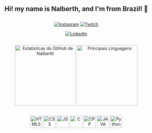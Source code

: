 <div align="center">
  <h2>Hi! my name is Nalberth, and I'm from Brazil! 👋</h2>

##

  [![Instagram](https://img.shields.io/badge/Instagram-E4405F?style=for-the-badge&logo=instagram&logoColor=white)](https://instagram.com/n.berth_)
  [![Twitch](https://img.shields.io/badge/Twitch-9146FF?style=for-the-badge&logo=twitch&logoColor=white)](https://www.twitch.tv/n4lberth)
  
  [![LinkedIn](https://img.shields.io/badge/LinkedIn-0077B5?style=for-the-badge&logo=linkedin&logoColor=white)](https://www.linkedin.com/in/nalberth-henrique-viera-pinto-b33027281/)
</div>

##

<div align="center">
  <img src="https://github-readme-stats.vercel.app/api?username=N4lberth&show_icons=true&theme=tokyonight" alt="Estatísticas do GitHub de Nalberth" height="200">
  <img src="https://github-readme-stats.vercel.app/api/top-langs/?username=N4lberth&theme=tokyonight&layout=compact" alt="Principais Linguagens" height="200">
</div>

##

<div align="center">
  <img width="40" src="https://github.com/N4lberth/N4lberth/assets/130379582/96daa27d-c51c-4329-9d55-91cc27306de3" alt="HTML5">
  <img width="40" src="https://github.com/N4lberth/N4lberth/assets/130379582/e54728be-b8f0-4e47-926a-1e5815de8ebf" alt="CSS">
  <img width="40" src="https://github.com/N4lberth/N4lberth/assets/130379582/92606dc3-9fd8-4dfc-ad2c-b98597e16dbb" alt="JS">
  <img width="40" src="https://github.com/N4lberth/N4lberth/assets/130379582/4ca5ff8c-16fc-4a8d-a5ed-7e7fca5ae8ed" alt="C">
  <img width="40" src="https://github.com/N4lberth/N4lberth/assets/130379582/eeef654b-2e83-4d7a-9918-1fe14f20a926" alt="CPP">
  <img width="40" src="https://github.com/N4lberth/N4lberth/assets/130379582/4c96b520-1e74-47e3-afa4-e4619346e070" alt="JAVA">
  <img width="40" src="https://github.com/N4lberth/N4lberth/assets/130379582/a14e7d77-06ed-48e2-94d0-1284d1309300" alt="Python">
</div>
